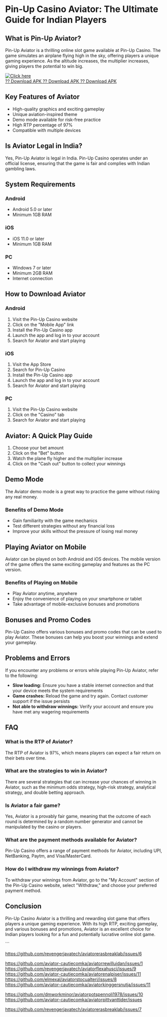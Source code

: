 # Pin-Up Casino Aviator: The Ultimate Guide for Indian Players

## What is Pin-Up Aviator?

Pin-Up Aviator is a thrilling online slot game available at Pin-Up
Casino. The game simulates an airplane flying high in the sky, offering
players a unique gaming experience. As the altitude increases, the
multiplier increases, giving players the potential to win big.

[![Click
here](https://readscoops.com/wp-content/uploads/2023/03/Readscoop-aviator-1-1.jpg)](https://traff.sbs/deff?key=pin+up+casino+aviator)\
[?? Download APK ?? Download APK ?? Download
APK](https://traff.sbs/deff?key=pin+up+casino+aviator)

## Key Features of Aviator

-   High-quality graphics and exciting gameplay
-   Unique aviation-inspired theme
-   Demo mode available for risk-free practice
-   High RTP percentage of 97%
-   Compatible with multiple devices

## Is Aviator Legal in India?

Yes, Pin-Up Aviator is legal in India. Pin-Up Casino operates under an
official license, ensuring that the game is fair and complies with
Indian gambling laws.

## System Requirements

### Android

-   Android 5.0 or later
-   Minimum 1GB RAM

### iOS

-   iOS 11.0 or later
-   Minimum 1GB RAM

### PC

-   Windows 7 or later
-   Minimum 2GB RAM
-   Internet connection

## How to Download Aviator

### Android

1.  Visit the Pin-Up Casino website
2.  Click on the "Mobile App" link
3.  Install the Pin-Up Casino app
4.  Launch the app and log in to your account
5.  Search for Aviator and start playing

### iOS

1.  Visit the App Store
2.  Search for Pin-Up Casino
3.  Install the Pin-Up Casino app
4.  Launch the app and log in to your account
5.  Search for Aviator and start playing

### PC

1.  Visit the Pin-Up Casino website
2.  Click on the "Casino" tab
3.  Search for Aviator and start playing

## Aviator: A Quick Play Guide

1.  Choose your bet amount
2.  Click on the "Bet" button
3.  Watch the plane fly higher and the multiplier increase
4.  Click on the "Cash out" button to collect your winnings

## Demo Mode

The Aviator demo mode is a great way to practice the game without
risking any real money.

### Benefits of Demo Mode

-   Gain familiarity with the game mechanics
-   Test different strategies without any financial loss
-   Improve your skills without the pressure of losing real money

## Playing Aviator on Mobile

Aviator can be played on both Android and iOS devices. The mobile
version of the game offers the same exciting gameplay and features as
the PC version.

### Benefits of Playing on Mobile

-   Play Aviator anytime, anywhere
-   Enjoy the convenience of playing on your smartphone or tablet
-   Take advantage of mobile-exclusive bonuses and promotions

## Bonuses and Promo Codes

Pin-Up Casino offers various bonuses and promo codes that can be used to
play Aviator. These bonuses can help you boost your winnings and extend
your gameplay.

## Problems and Errors

If you encounter any problems or errors while playing Pin-Up Aviator,
refer to the following:

-   **Slow loading:** Ensure you have a stable internet connection and
    that your device meets the system requirements
-   **Game crashes:** Reload the game and try again. Contact customer
    support if the issue persists
-   **Not able to withdraw winnings:** Verify your account and ensure
    you have met any wagering requirements

## FAQ

### What is the RTP of Aviator?

The RTP of Aviator is 97%, which means players can expect a fair return
on their bets over time.

### What are the strategies to win in Aviator?

There are several strategies that can increase your chances of winning
in Aviator, such as the minimum odds strategy, high-risk strategy,
analytical strategy, and double betting approach.

### Is Aviator a fair game?

Yes, Aviator is a provably fair game, meaning that the outcome of each
round is determined by a random number generator and cannot be
manipulated by the casino or players.

### What are the payment methods available for Aviator?

Pin-Up Casino offers a range of payment methods for Aviator, including
UPI, NetBanking, Paytm, and Visa/MasterCard.

### How do I withdraw my winnings from Aviator?

To withdraw your winnings from Aviator, go to the "My Account"
section of the Pin-Up Casino website, select "Withdraw," and
choose your preferred payment method.

## Conclusion

Pin-Up Casino Aviator is a thrilling and rewarding slot game that offers
players a unique gaming experience. With its high RTP, exciting
gameplay, and various bonuses and promotions, Aviator is an excellent
choice for Indian players looking for a fun and potentially lucrative
online slot game.

\`\`\`

https://github.com/revengerjavatech/aviatorerasbreaklab/issues/6

https://github.com/aviator-cautiecomka/aviatorrewilluidan/issues/1
https://github.com/revengerjavatech/aviatorflexahusci/issues/9
https://github.com/aviator-cautiecomka/aviatorenalpiser/issues/11
https://github.com/elmexal/aviatorstocualteri/issues/8
https://github.com/aviator-cautiecomka/aviatorkinggersnutja/issues/11



https://github.com/dmworkminor/aviatorpotspennoli1978/issues/10
https://github.com/aviator-cautiecomka/aviatorpittvanttider/issues


https://github.com/revengerjavatech/aviatorerasbreaklab/issues/7
